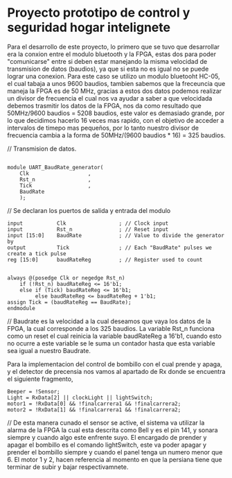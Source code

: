 # Proyecto prototipo de control y seguridad hogar intelignete

Para el desarrollo de este proyecto, lo primero que se tuvo que desarrollar era la conxion entre el modulo bluetooth y la FPGA, estas dos para poder "comunicarse" entre si deben estar manejando la misma velocidad de transmision de datos (baudios), ya que si esta no es igual no se puede lograr una conexion. Para este caso se utilizo un modulo bluetooht HC-05, el cual tabaja a unos 9600 baudios, tambien sabemos que la freceuncia que maneja la FPGA es de 50 MHz, gracias a estos dos datos podemos realizar un divisor de frecuencia el cual nos va ayudar a saber a que velocidada debemos trasmitir los datos de la FPGA, nos da como resultado que 50MHz/9600 baudios = 5208 baudios, este valor es demasiado grande, por lo que decidimos hacerlo 16 veces mas rapido, con el objetivo de acceder a intervalos de timepo mas pequeños, por lo tanto nuestro divisor de frecuencia cambia a la forma de 50MHz/(9600 baudios * 16) = 325 baudios. 

// Transmision de datos.
````

module UART_BaudRate_generator(
    Clk                   ,
    Rst_n                 ,
    Tick                  ,
    BaudRate
    );

````
// Se declaran los puertos de salida y entrada del modulo

````
input           Clk                 ; // Clock input
input           Rst_n               ; // Reset input
input [15:0]    BaudRate            ; // Value to divide the generator by
output          Tick                ; // Each "BaudRate" pulses we create a tick pulse
reg [15:0]      baudRateReg         ; // Register used to count


always @(posedge Clk or negedge Rst_n)
    if (!Rst_n) baudRateReg <= 16'b1;
    else if (Tick) baudRateReg <= 16'b1;
         else baudRateReg <= baudRateReg + 1'b1;
assign Tick = (baudRateReg == BaudRate);
endmodule
````
// Baudrate es la velocidad a la cual deseamos que vaya los datos de la FPGA, la cual corresponde a los 325 baudios. La variable Rst_n funciona como un reset el cual reinicia la variable baudRateReg a 16'b1, cuando esto no ocurre a este variable se le suma un contador hasta que esta variable sea igual a nuestro Baudrate. 

Para la implementacion del control de bombillo con el cual prende y apaga, y el detector de precensia nos vamos al apartado de Rx  donde se encuentra el siguiente fragmento,

````
Beeper = !Sensor;
Light = RxData[2] || clockLight || lightSwitch;
motor1 = !RxData[0] && !finalcarrera1 && !finalcarrera2;
motor2 = !RxData[1] && !finalcarrera1 && !finalcarrera2;
````
// De esta manera cunado el sensor se active, el sistema va utilizar la alarma de la FPGA la cual esta descrita como Bell y es el pin 141, y sonara siempre y cuando algo este enfrente suyo. El encargado de prender y apagar el bombillo es el comando lightSwitch, este va poder apagar y prender el bombillo siempre y cuando el panel tenga un numero menor que 6. El motor 1 y 2, hacen referencia al momento en que la persiana tiene que terminar de subir y bajar respectivamnete.


